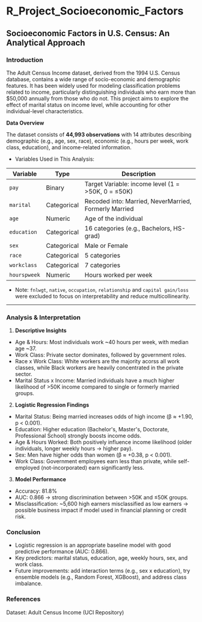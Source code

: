 # R_Project_Socioeconomic_Factors

## Socioeconomic Factors in U.S. Census: An Analytical Approach

### Introduction

The Adult Census Income dataset, derived from the 1994 U.S. Census database, contains a wide range of socio-economic and demographic features. It has been widely used for modeling classification problems related to income, particularly distinguishing individuals who earn more than $50,000 annually from those who do not. This project aims to explore the effect of marital status on income level, while accounting for other individual-level characteristics. 

**Data Overview**

The dataset consists of **44,993 observations** with 14 attributes describing demographic (e.g., age, sex, race), economic (e.g., hours per week, work class, education), and income-related information.

 - Variables Used in This Analysis:

| Variable      | Type        | Description                                            |
|---------------|-------------|--------------------------------------------------------|
| `pay`         | Binary      | Target Variable: income level   (1 = >50K, 0 = ≤50K)   |
| `marital`     | Categorical | Recoded into: Married, NeverMarried, Formerly Married  |
| `age`         | Numeric     | Age of the individual                                  |
| `education`   | Categorical | 16 categories (e.g., Bachelors, HS-grad)               |
| `sex`         | Categorical | Male or Female                                         |
| `race`        | Categorical | 5 categories                                           |
| `workclass`   | Categorical | 7 categories                                           |
| `hourspweek`  | Numeric     | Hours worked per week                                  |

 - Note: `fnlwgt`, `native`, `occupation`, `relationship` and `capital gain/loss` were excluded to focus on interpretability and reduce multicollinearity.

---

### Analysis & Interpretation

1. **Descriptive Insights**

* Age & Hours: Most individuals work ~40 hours per week, with median age ~37.
* Work Class: Private sector dominates, followed by government roles.
* Race x Work Class: White workers are the majority acorss all work classes, while Black workers are heavily concentrated in the private sector.
* Marital Status x Income: Married individuals have a much higher likelihood of >50K income compared to single or formerly married groups.

2. **Logistic Regression Findings**

* Marital Status: Being married increases odds of high income (β ≈ +1.90, p < 0.001).
* Education: Higher education (Bachelor's, Master's, Doctorate, Professional School) strongly boosts income odds.
* Age & Hours Worked: Both positively influence income likelihood (older individuals, longer weekly hours → higher pay).
* Sex: Men have higher odds than women (β ≈ +0.38, p < 0.001).
* Work Class: Government employees earn less than private, while self-employed (not-incorporated) earn significantly less.

3. **Model Performance**

* Accuracy: 81.8%
* AUC: 0.866 → strong discrimination between >50K and ≤50K groups.
* Misclassification: ~5,600 high earners misclassified as low earners → possible business impact if model used in financial planning or credit risk.

### Conclusion

* Logistic regression is an appropriate baseline model with good predictive performance (AUC: 0.866).
* Key predictors: marital status, education, age, weekly hours, sex, and work class.
* Future improvements: add interaction terms (e.g., sex x education), try ensemble models (e.g., Random Forest, XGBoost), and address class imbalance.

### References
Dataset: Adult Census Income (UCI Repository)
